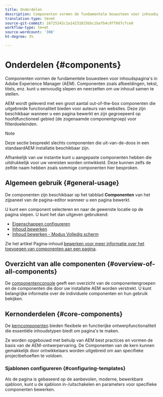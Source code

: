 ```yaml
---
title: Onderdelen
description: Componenten vormen de fundamentele bouwsteen voor inhoudspagina's in AEM
translation-type: tm+mt
source-git-commit: 16725342c1a14231025bbc1bafb4c97f0d7cfce8
workflow-type: tm+mt
source-wordcount: '308'
ht-degree: 3%

---
```



# Onderdelen {#components}

Componenten vormen de fundamentele bouwsteen voor inhoudspagina&#39;s in Adobe Experience Manager (AEM). Componenten zoals afbeeldingen, tekst, titels, enz. kunt u eenvoudig slepen en neerzetten om uw inhoud samen te stellen.

AEM wordt geleverd met een groot aantal out-of-the-box componenten die uitgebreide functionaliteit bieden voor auteurs van websites. Deze zijn beschikbaar wanneer u een pagina [](/help/sites-cloud/authoring/fundamentals/editing-content.md) bewerkt en zijn gegroepeerd op hoofdfunctioneel gebied (de zogenaamde componentgroep) voor filterdoeleinden.

>[!NOTE]
>
>Deze sectie bespreekt slechts componenten die uit-van-de-doos in een standaardAEM installatie beschikbaar zijn.
>
>Afhankelijk van uw instantie kunt u aangepaste componenten hebben die uitdrukkelijk voor uw vereisten worden ontwikkeld. Deze kunnen zelfs de zelfde naam hebben zoals sommige componenten hier besproken.

## Algemeen gebruik {#general-usage}

De componenten zijn beschikbaar op het tabblad **Componenten** van het zijpaneel van de pagina-editor wanneer u een pagina [](/help/sites-cloud/authoring/fundamentals/editing-content.md)bewerkt.

U kunt een component selecteren en naar de gewenste locatie op de pagina slepen. U kunt het dan uitgeven gebruikend:

* [Eigenschappen configureren](/help/sites-cloud/authoring/fundamentals/page-properties.md)
* [Inhoud bewerken](/help/sites-cloud/authoring/fundamentals/editing-content.md)
* [Inhoud bewerken - Modus Volledig scherm](/help/sites-cloud/authoring/fundamentals/editing-content.md#edit-content-full-screen-mode)

Zie het artikel Pagina-inhoud [bewerken voor meer informatie over het toevoegen van componenten aan een pagina](/help/sites-cloud/authoring/fundamentals/editing-content.md).

## Overzicht van alle componenten {#overview-of-all-components}

De [componentenconsole](/help/sites-cloud/authoring/features/components-console.md) geeft een overzicht van de componentengroepen en de componenten die door uw installatie AEM worden verstrekt. U kunt belangrijke informatie over de individuele componenten en hun gebruik bekijken.

## Kernonderdelen {#core-components}

De [kerncomponenten](https://docs.adobe.com/content/help/en/experience-manager-core-components/using/introduction.html) bieden flexibele en functierijke ontwerpfunctionaliteit die essentiële inhoudstypen biedt om pagina&#39;s te maken.

Ze worden opgebouwd met behulp van AEM best practices en vormen de basis van de AEM-ontwerpervaring. De Componenten van de kern kunnen gemakkelijk door ontwikkelaars worden uitgebreid om aan specifieke projectbehoeften te voldoen.

### Sjablonen configureren {#configuring-templates}

Als de pagina is gebaseerd op de aanbevolen, moderne, bewerkbare sjabloon, kunt u de sjabloon [](/help/sites-cloud/authoring/features/templates.md) in-/uitschakelen en parameters voor specifieke componenten bewerken.
